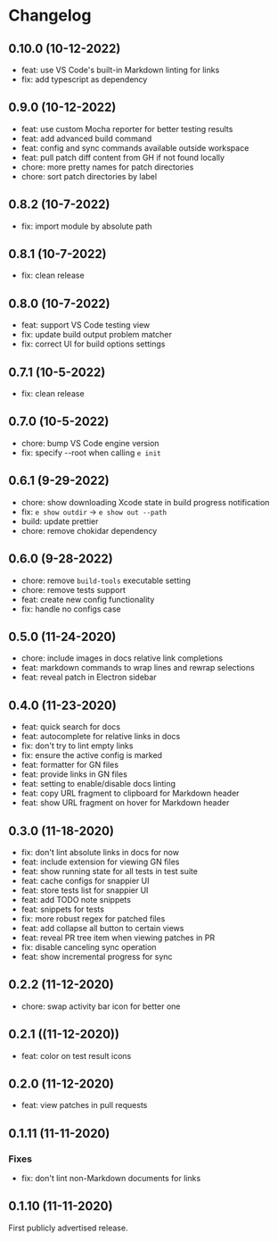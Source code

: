 # Changelog

## 0.10.0 (10-12-2022)

* feat: use VS Code's built-in Markdown linting for links
* fix: add typescript as dependency

## 0.9.0 (10-12-2022)

* feat: use custom Mocha reporter for better testing results
* feat: add advanced build command
* feat: config and sync commands available outside workspace
* feat: pull patch diff content from GH if not found locally
* chore: more pretty names for patch directories
* chore: sort patch directories by label

## 0.8.2 (10-7-2022)

* fix: import module by absolute path

## 0.8.1 (10-7-2022)

* fix: clean release

## 0.8.0 (10-7-2022)

* feat: support VS Code testing view
* fix: update build output problem matcher
* fix: correct UI for build options settings

## 0.7.1 (10-5-2022)

* fix: clean release

## 0.7.0 (10-5-2022)

* chore: bump VS Code engine version
* fix: specify --root when calling `e init`

## 0.6.1 (9-29-2022)

* chore: show downloading Xcode state in build progress notification
* fix: `e show outdir` -> `e show out --path`
* build: update prettier
* chore: remove chokidar dependency

## 0.6.0 (9-28-2022)

* chore: remove `build-tools` executable setting
* chore: remove tests support
* feat: create new config functionality
* fix: handle no configs case

## 0.5.0 (11-24-2020)

* chore: include images in docs relative link completions
* feat: markdown commands to wrap lines and rewrap selections
* feat: reveal patch in Electron sidebar

## 0.4.0 (11-23-2020)

* feat: quick search for docs
* feat: autocomplete for relative links in docs
* fix: don't try to lint empty links
* fix: ensure the active config is marked
* feat: formatter for GN files
* feat: provide links in GN files
* feat: setting to enable/disable docs linting
* feat: copy URL fragment to clipboard for Markdown header
* feat: show URL fragment on hover for Markdown header

## 0.3.0 (11-18-2020)

* fix: don't lint absolute links in docs for now
* feat: include extension for viewing GN files
* feat: show running state for all tests in test suite
* feat: cache configs for snappier UI
* feat: store tests list for snappier UI
* feat: add TODO note snippets
* feat: snippets for tests
* fix: more robust regex for patched files
* feat: add collapse all button to certain views
* feat: reveal PR tree item when viewing patches in PR
* fix: disable canceling sync operation
* feat: show incremental progress for sync

## 0.2.2 (11-12-2020)

* chore: swap activity bar icon for better one

## 0.2.1 ((11-12-2020))

* feat: color on test result icons

## 0.2.0 (11-12-2020)

* feat: view patches in pull requests

## 0.1.11 (11-11-2020)

### Fixes

* fix: don't lint non-Markdown documents for links

## 0.1.10 (11-11-2020)

First publicly advertised release.
